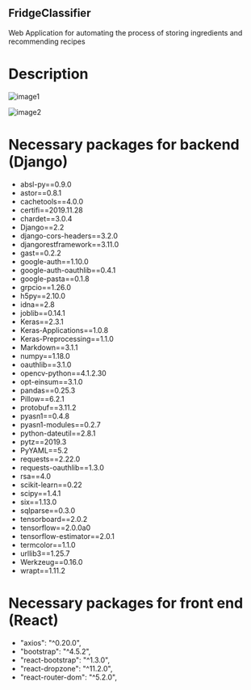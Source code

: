 ## FridgeClassifier
Web Application for automating the process of storing ingredients and recommending recipes

# Description
![image1](https://github.com/Seiya-Umemoto/FridgeClassifier/blob/master/readme/smartrg1.jpg)

![image2](https://github.com/Seiya-Umemoto/FridgeClassifier/blob/master/readme/smartrg2.jpg)

# Necessary packages for backend (Django)
- absl-py==0.9.0
- astor==0.8.1
- cachetools==4.0.0
- certifi==2019.11.28
- chardet==3.0.4
- Django==2.2
- django-cors-headers==3.2.0
- djangorestframework==3.11.0
- gast==0.2.2
- google-auth==1.10.0
- google-auth-oauthlib==0.4.1
- google-pasta==0.1.8
- grpcio==1.26.0
- h5py==2.10.0
- idna==2.8
- joblib==0.14.1
- Keras==2.3.1
- Keras-Applications==1.0.8
- Keras-Preprocessing==1.1.0
- Markdown==3.1.1
- numpy==1.18.0
- oauthlib==3.1.0
- opencv-python==4.1.2.30
- opt-einsum==3.1.0
- pandas==0.25.3
- Pillow==6.2.1
- protobuf==3.11.2
- pyasn1==0.4.8
- pyasn1-modules==0.2.7
- python-dateutil==2.8.1
- pytz==2019.3
- PyYAML==5.2
- requests==2.22.0
- requests-oauthlib==1.3.0
- rsa==4.0
- scikit-learn==0.22
- scipy==1.4.1
- six==1.13.0
- sqlparse==0.3.0
- tensorboard==2.0.2
- tensorflow==2.0.0a0
- tensorflow-estimator==2.0.1
- termcolor==1.1.0
- urllib3==1.25.7
- Werkzeug==0.16.0
- wrapt==1.11.2

# Necessary packages for front end (React)
- "axios": "^0.20.0",
- "bootstrap": "^4.5.2",
- "react-bootstrap": "^1.3.0",
- "react-dropzone": "^11.2.0",
- "react-router-dom": "^5.2.0",